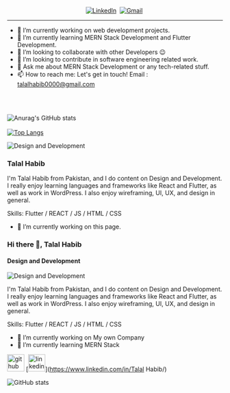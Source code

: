 


<p align="center">
<a href="https://www.linkedin.com/in/talal-habib-9820b71b6/"><img src="https://img.shields.io/badge/linkedin-%230077B5.svg?&style=for-the-badge&logo=linkedin&logoColor=white" alt="LinkedIn" /></a>&nbsp;
<a href="mailto:talalhabib0000@gmail.com?subject=Subject"><img src="https://img.shields.io/badge/gmail-%23D14836.svg?&style=for-the-badge&logo=gmail&logoColor=white" alt="Gmail"/></a>&nbsp;
<hr/>
</p>

- 🔭 I’m currently working on web development projects.
- 🌱 I’m currently learning MERN Stack Development and Flutter Development.
- 👯 I’m looking to collaborate with other Developers 😉
- 🤔 I’m looking to contribute in software engineering related work.
- 💬 Ask me about MERN Stack Development or any tech-related stuff.
- 📫 How to reach me:  Let's get in touch! Email : talalhabib0000@gmail.com

<br/>
<br/>

![Anurag's GitHub stats](https://github-readme-stats.vercel.app/api?username=talalhabib0000&show_icons=true&theme=radical)
<br/>
<br/>
[![Top Langs](https://github-readme-stats.vercel.app/api/top-langs/?username=TalalHabib&show_icons=true&theme=radical)](https://github.com/talalhabib0000/github-readme-stats)


![Design and Development](https://graphicsfamily.com/wp-content/uploads/edd/2020/11/Tasty-Food-Web-Banner-Design-scaled.jpg)
### Talal Habib

I'm Talal Habib from Pakistan, and I do content on Design and Development. I really enjoy learning languages and frameworks like React and Flutter, as well as work in WordPress. I also enjoy wireframing, UI, UX, and design in general.

Skills: Flutter / REACT / JS / HTML / CSS

- 🔭 I’m currently working on this page. 
### Hi there 👋, Talal Habib
#### Design and Development
![Design and Development](https://graphicsfamily.com/wp-content/uploads/edd/2020/11/Tasty-Food-Web-Banner-Design-scaled.jpg)

I'm Talal Habib from Pakistan, and I do content on Design and Development. I really enjoy learning languages and frameworks like React and Flutter, as well as work in WordPress. I also enjoy wireframing, UI, UX, and design in general.

Skills: Flutter / REACT / JS / HTML / CSS

- 🔭 I’m currently working on My own Company 
- 🌱 I’m currently learning MERN Stack 


[<img src='https://cdn.jsdelivr.net/npm/simple-icons@3.0.1/icons/github.svg' alt='github' height='40'>](https://github.com/talalhabib0000)  [<img src='https://cdn.jsdelivr.net/npm/simple-icons@3.0.1/icons/linkedin.svg' alt='linkedin' height='40'>](https://www.linkedin.com/in/Talal Habib/)  

![GitHub stats](https://github-readme-stats.vercel.app/api?username=talalhabib0000&show_icons=true)  








